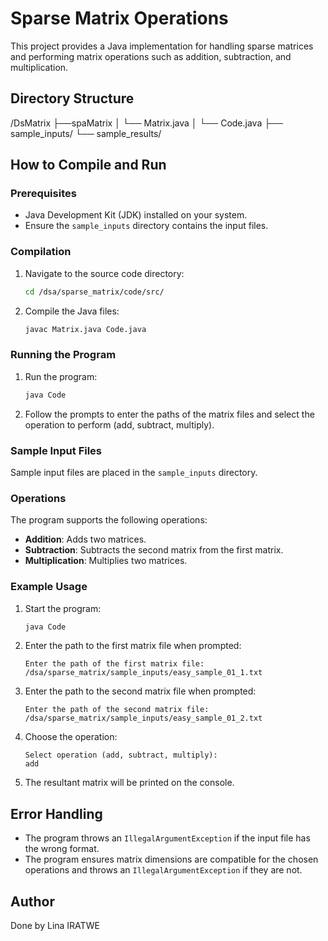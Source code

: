 # Sparse Matrix Operations

This project provides a Java implementation for handling sparse matrices and performing matrix operations such as addition, subtraction, and multiplication.

## Directory Structure

/DsMatrix
├──spaMatrix
│ └── Matrix.java
│ └── Code.java
├── sample_inputs/
└── sample_results/

## How to Compile and Run

### Prerequisites

- Java Development Kit (JDK) installed on your system.
- Ensure the `sample_inputs` directory contains the input files.

### Compilation

1. Navigate to the source code directory:
    ```bash
    cd /dsa/sparse_matrix/code/src/
    ```

2. Compile the Java files:
    ```bash
    javac Matrix.java Code.java
    ```

### Running the Program

1. Run the program:
    ```bash
    java Code
    ```

2. Follow the prompts to enter the paths of the matrix files and select the operation to perform (add, subtract, multiply).

### Sample Input Files

Sample input files are placed in the `sample_inputs` directory. 


### Operations

The program supports the following operations:

- **Addition**: Adds two matrices.
- **Subtraction**: Subtracts the second matrix from the first matrix.
- **Multiplication**: Multiplies two matrices.

### Example Usage

1. Start the program:
    ```bash
    java Code
    ```

2. Enter the path to the first matrix file when prompted:
    ```
    Enter the path of the first matrix file:
    /dsa/sparse_matrix/sample_inputs/easy_sample_01_1.txt
    ```

3. Enter the path to the second matrix file when prompted:
    ```
    Enter the path of the second matrix file:
    /dsa/sparse_matrix/sample_inputs/easy_sample_01_2.txt
    ```

4. Choose the operation:
    ```
    Select operation (add, subtract, multiply):
    add
    ```

5. The resultant matrix will be printed on the console.

## Error Handling

- The program throws an `IllegalArgumentException` if the input file has the wrong format.
- The program ensures matrix dimensions are compatible for the chosen operations and throws an `IllegalArgumentException` if they are not.

## Author

Done by Lina IRATWE
